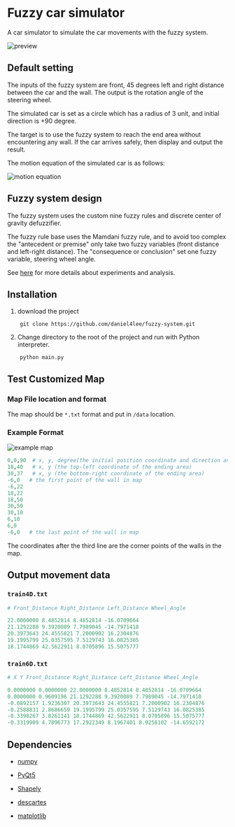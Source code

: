 # Fuzzy car simulator

A car simulator to simulate the car movements with the fuzzy system.

![preview](https://imgur.com/XxzmuaQ.gif)

## Default setting

The inputs of the fuzzy system are front, 45 degrees left and right distance between the car and the wall. The output is the rotation angle of the steering wheel.

The simulated car is set as a circle which has a radius of 3 unit, and initial direction is +90 degree.

The target is to use the fuzzy system to reach the end area without encountering any wall. If the car arrives safely, then display and output the result.

The motion equation of the simulated car is as follows:

![motion equation](https://imgur.com/BITX9xi.jpg)

## Fuzzy system design

The fuzzy system uses the custom nine fuzzy rules and discrete center of gravity defuzzifier.

The fuzzy rule base uses the Mamdani fuzzy rule, and to avoid too complex the "antecedent or premise" only take two fuzzy variables (front distance and left-right distance). The "consequence or conclusion" set one fuzzy variable, steering wheel angle.

See [here](https://docs.google.com/document/d/164zeJNkSDSpMjxyjhQvf0cv7rn15wAfv5xkW5vL7h1g/edit?usp=sharing) for more details about experiments and analysis.
## Installation

1. download the project

```git bash
    git clone https://github.com/daniel4lee/fuzzy-system.git
```

2. Change directory to the root of the project and run with Python interpreter.

```git bash
    python main.py
```

## Test Customized Map

### Map File location and format

The map should be `*.txt` format and put in `/data` location.

### Example Format

![example map](https://i.imgur.com/oHiqTMr.jpg)

``` python
0,0,90  # x, y, degree(the initial position coordinate and direction angle of the car
18,40   # x, y (the top-left coordinate of the ending area)
30,37   # x, y (the bottom-right coordinate of the ending area)
-6,0   # the first point of the wall in map
-6,22
18,22
18,50
30,50
30,10
6,10
6,0
-6,0   # the last point of the wall in map
```

The coordinates after the third line are the corner points of the walls in the map.

## Output movement data

### `train4D.txt`

``` python
# Front_Distance Right_Distance Left_Distance Wheel_Angle

22.0000000 8.4852814 8.4852814 -16.0709664
21.1292288 9.3920089 7.7989045 -14.7971418
20.3973643 24.4555821 7.2000902 16.2304876
19.1995799 25.0357595 7.5129743 16.0825385
18.1744869 42.5622911 8.0705896 15.5075777
```

### `train6D.txt`

``` python
# X Y Front_Distance Right_Distance Left_Distance Wheel_Angle

0.0000000 0.0000000 22.0000000 8.4852814 8.4852814 -16.0709664
0.0000000 0.9609196 21.1292288 9.3920089 7.7989045 -14.7971418
-0.0892157 1.9236307 20.3973643 24.4555821 7.2000902 16.2304876
-0.2588831 2.8686659 19.1995799 25.0357595 7.5129743 16.0825385
-0.3398267 3.8261141 18.1744869 42.5622911 8.0705896 15.5075777
-0.3319909 4.7896773 17.2922349 8.1967401 8.9258102 -14.6592172
```

## Dependencies

- [numpy](http://www.numpy.org/)

- [PyQt5](https://pypi.org/project/PyQt5/)
- [Shapely](https://pypi.org/project/Shapely/)
- [descartes](https://pypi.org/project/descartes/)
- [matplotlib](https://matplotlib.org/)